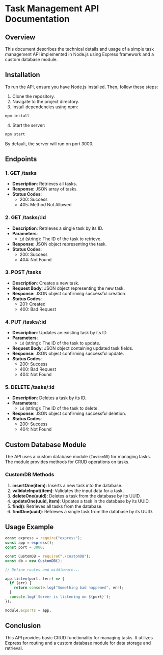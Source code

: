 

# Task Management API Documentation

## Overview

This document describes the technical details and usage of a simple task management API implemented in Node.js using Express framework and a custom database module.

## Installation

To run the API, ensure you have Node.js installed. Then, follow these steps:

1. Clone the repository.
2. Navigate to the project directory.
3. Install dependencies using npm:

```bash
npm install
```

4. Start the server:

```bash
npm start
```

By default, the server will run on port 3000.

## Endpoints

### 1. GET /tasks

- **Description**: Retrieves all tasks.
- **Response**: JSON array of tasks.
- **Status Codes**:
  - 200: Success
  - 405: Method Not Allowed

### 2. GET /tasks/:id

- **Description**: Retrieves a single task by its ID.
- **Parameters**:
  - `id` (string): The ID of the task to retrieve.
- **Response**: JSON object representing the task.
- **Status Codes**:
  - 200: Success
  - 404: Not Found

### 3. POST /tasks

- **Description**: Creates a new task.
- **Request Body**: JSON object representing the new task.
- **Response**: JSON object confirming successful creation.
- **Status Codes**:
  - 201: Created
  - 400: Bad Request

### 4. PUT /tasks/:id

- **Description**: Updates an existing task by its ID.
- **Parameters**:
  - `id` (string): The ID of the task to update.
- **Request Body**: JSON object containing updated task fields.
- **Response**: JSON object confirming successful update.
- **Status Codes**:
  - 200: Success
  - 400: Bad Request
  - 404: Not Found

### 5. DELETE /tasks/:id

- **Description**: Deletes a task by its ID.
- **Parameters**:
  - `id` (string): The ID of the task to delete.
- **Response**: JSON object confirming successful deletion.
- **Status Codes**:
  - 200: Success
  - 404: Not Found

## Custom Database Module

The API uses a custom database module (`CustomDB`) for managing tasks. The module provides methods for CRUD operations on tasks.

### CustomDB Methods

1. **insertOne(item)**: Inserts a new task into the database.
2. **validateInput(item)**: Validates the input data for a task.
3. **deleteOne(uuid)**: Deletes a task from the database by its UUID.
4. **updateOne(uuid, item)**: Updates a task in the database by its UUID.
5. **find()**: Retrieves all tasks from the database.
6. **findOne(uuid)**: Retrieves a single task from the database by its UUID.

## Usage Example

```javascript
const express = require("express");
const app = express();
const port = 3000;

const CustomDB = require("./customDB");
const db = new CustomDB();

// Define routes and middleware...

app.listen(port, (err) => {
  if (err) {
    return console.log("Something bad happened", err);
  }
  console.log(`Server is listening on ${port}`);
});

module.exports = app;
```

## Conclusion

This API provides basic CRUD functionality for managing tasks. It utilizes Express for routing and a custom database module for data storage and retrieval.

